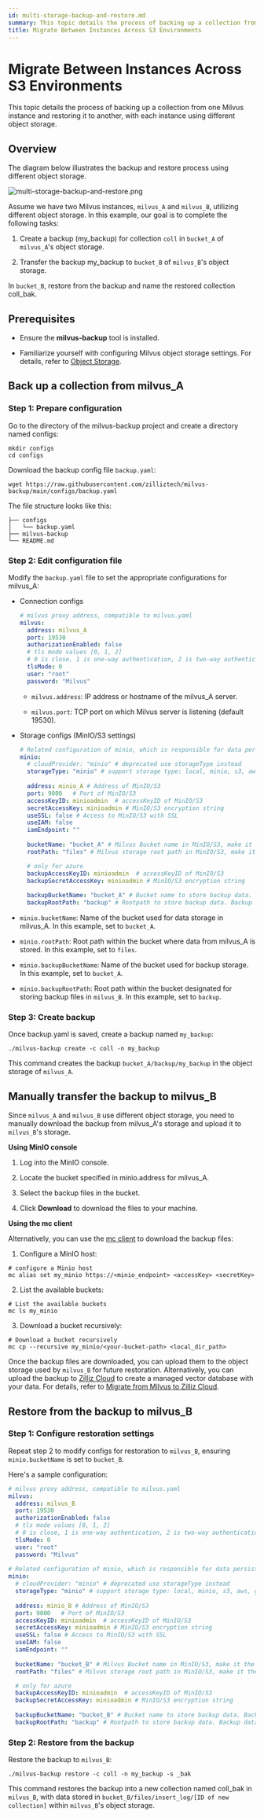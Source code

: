 ```yaml
---
id: multi-storage-backup-and-restore.md
summary: This topic details the process of backing up a collection from one Milvus instance and restoring it to another
title: Migrate Between Instances Across S3 Environments
---
```


# Migrate Between Instances Across S3 Environments

This topic details the process of backing up a collection from one
Milvus instance and restoring it to another, with each instance using
different object storage.

## Overview

The diagram below illustrates the backup and restore process using
different object storage.

![multi-storage-backup-and-restore.png](../../../../../../assets/multi-storage-backup-and-restore.png)

Assume we have two Milvus instances, `milvus_A` and `milvus_B`, utilizing
different object storage. In this example, our goal is to complete the
following tasks:

1. Create a backup (my_backup) for collection `coll` in `bucket_A` of
`milvus_A`\'s object storage.

2. Transfer the backup my_backup to `bucket_B` of `milvus_B`\'s object storage.

In `bucket_B`, restore from the backup and name the restored collection
coll_bak.

## Prerequisites

- Ensure the **milvus-backup** tool is installed.

- Familiarize yourself with configuring Milvus object storage settings.
For details, refer to [Object
Storage](https://milvus.io/docs/deploy_s3.md).

## Back up a collection from milvus_A

### Step 1: Prepare configuration

Go to the directory of the milvus-backup project and create a directory
named configs:

```shell
mkdir configs
cd configs
```

Download the backup config file `backup.yaml`:

```shell
wget https://raw.githubusercontent.com/zilliztech/milvus-backup/main/configs/backup.yaml
```

The file structure looks like this:

```
├── configs
│   └── backup.yaml
├── milvus-backup
└── README.md
```

### Step 2: Edit configuration file

Modify the `backup.yaml` file to set the appropriate configurations for
milvus_A:

- Connection configs

  ```yaml
  # milvus proxy address, compatible to milvus.yaml
  milvus:
    address: milvus_A
    port: 19530
    authorizationEnabled: false
    # tls mode values [0, 1, 2]
    # 0 is close, 1 is one-way authentication, 2 is two-way authentication.
    tlsMode: 0
    user: "root"
    password: "Milvus"
  ```

  - `milvus.address`: IP address or hostname of the milvus_A server.

  - `milvus.port`: TCP port on which Milvus server is listening (default
  19530).

- Storage configs (MinIO/S3 settings)

  ```yaml
  # Related configuration of minio, which is responsible for data persistence for Milvus.
  minio:
    # cloudProvider: "minio" # deprecated use storageType instead
    storageType: "minio" # support storage type: local, minio, s3, aws, gcp, ali(aliyun), azure, tc(tencent)
    
    address: minio_A # Address of MinIO/S3
    port: 9000   # Port of MinIO/S3
    accessKeyID: minioadmin  # accessKeyID of MinIO/S3
    secretAccessKey: minioadmin # MinIO/S3 encryption string
    useSSL: false # Access to MinIO/S3 with SSL
    useIAM: false
    iamEndpoint: ""
    
    bucketName: "bucket_A" # Milvus Bucket name in MinIO/S3, make it the same as your milvus instance
    rootPath: "files" # Milvus storage root path in MinIO/S3, make it the same as your milvus instance

    # only for azure
    backupAccessKeyID: minioadmin  # accessKeyID of MinIO/S3
    backupSecretAccessKey: minioadmin # MinIO/S3 encryption string
    
    backupBucketName: "bucket_A" # Bucket name to store backup data. Backup data will store to backupBucketName/backupRootPath
    backupRootPath: "backup" # Rootpath to store backup data. Backup data will store to backupBucketName/backupRootPath
  ```

- `minio.bucketName`: Name of the bucket used for data storage in milvus_A. In this example, set to `bucket_A`.

- `minio.rootPath`: Root path within the bucket where data from milvus_A is stored. In this example, set to `files`.

- `minio.backupBucketName`: Name of the bucket used for backup storage. In this example, set to `bucket_A`.

- `minio.backupRootPath`: Root path within the bucket designated for storing backup files in `milvus_B`. In this example, set to `backup`.

### Step 3: Create backup

Once backup.yaml is saved, create a backup named `my_backup`:

```shell
./milvus-backup create -c coll -n my_backup
```

This command creates the backup `bucket_A/backup/my_backup` in the object
storage of `milvus_A`.

## Manually transfer the backup to milvus_B

Since `milvus_A` and `milvus_B` use different object storage, you need to
manually download the backup from milvus_A\'s storage and upload it to
`milvus_B`\'s storage.

**Using MinIO console**

1. Log into the MinIO console.

2. Locate the bucket specified in minio.address for milvus_A.

3. Select the backup files in the bucket.

4. Click **Download** to download the files to your machine.

**Using the mc client**

Alternatively, you can use the [mc
client](https://min.io/docs/minio/linux/reference/minio-mc.html#mc-install) to download the backup files:

1. Configure a MinIO host:

```shell
# configure a Minio host
mc alias set my_minio https://<minio_endpoint> <accessKey> <secretKey>
```

2. List the available buckets:

```shell
# List the available buckets
mc ls my_minio
```

3. Download a bucket recursively:

```shell
# Download a bucket recursively
mc cp --recursive my_minio/<your-bucket-path> <local_dir_path>
```

Once the backup files are downloaded, you can upload them to the object
storage used by `milvus_B` for future restoration. Alternatively, you can
upload the backup to [Zilliz Cloud](https://cloud.zilliz.com/) to create
a managed vector database with your data. For details, refer to [Migrate
from Milvus to Zilliz
Cloud](https://zilliz.com/doc/migrate_from_milvus-2x).

## Restore from the backup to milvus_B

### Step 1: Configure restoration settings

Repeat step
2 to modify configs for restoration to `milvus_B`, ensuring `minio.bucketName` is set to `bucket_B`.

Here\'s a sample configuration:

```yaml
# milvus proxy address, compatible to milvus.yaml
milvus:
  address: milvus_B
  port: 19530
  authorizationEnabled: false
  # tls mode values [0, 1, 2]
  # 0 is close, 1 is one-way authentication, 2 is two-way authentication.
  tlsMode: 0
  user: "root"
  password: "Milvus"
  
# Related configuration of minio, which is responsible for data persistence for Milvus.
minio:
  # cloudProvider: "minio" # deprecated use storageType instead
  storageType: "minio" # support storage type: local, minio, s3, aws, gcp, ali(aliyun), azure, tc(tencent)
  
  address: minio_B # Address of MinIO/S3
  port: 9000   # Port of MinIO/S3
  accessKeyID: minioadmin  # accessKeyID of MinIO/S3
  secretAccessKey: minioadmin # MinIO/S3 encryption string
  useSSL: false # Access to MinIO/S3 with SSL
  useIAM: false
  iamEndpoint: ""
  
  bucketName: "bucket_B" # Milvus Bucket name in MinIO/S3, make it the same as your milvus instance
  rootPath: "files" # Milvus storage root path in MinIO/S3, make it the same as your milvus instance

  # only for azure
  backupAccessKeyID: minioadmin  # accessKeyID of MinIO/S3
  backupSecretAccessKey: minioadmin # MinIO/S3 encryption string
  
  backupBucketName: "bucket_B" # Bucket name to store backup data. Backup data will store to backupBucketName/backupRootPath
  backupRootPath: "backup" # Rootpath to store backup data. Backup data will store to backupBucketName/backupRootPath
```

### Step 2: Restore from the backup

Restore the backup to `milvus_B`:

```shell
./milvus-backup restore -c coll -n my_backup -s _bak
```

This command restores the backup into a new collection named coll_bak in
`milvus_B`, with data stored in `bucket_B/files/insert_log/[ID of new
collection]` within `milvus_B`\'s object storage.
